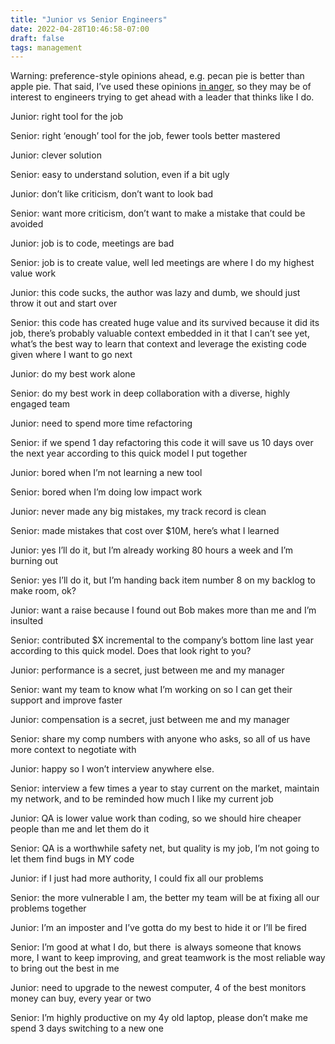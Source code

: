 ```yaml
---
title: "Junior vs Senior Engineers"
date: 2022-04-28T10:46:58-07:00
draft: false
tags: management
---
```

Warning: preference-style opinions ahead, e.g. pecan pie is better than apple pie. That
said, I’ve used these opinions [in anger][1], so they may be of interest to engineers
trying to get ahead with a leader that thinks like I do.

Junior: right tool for the job

Senior: right ‘enough’ tool for the job, fewer tools better mastered

Junior: clever solution

Senior: easy to understand solution, even if a bit ugly

Junior: don’t like criticism, don’t want to look bad<br>

Senior: want more criticism, don’t want to make a mistake that could be avoided

Junior: job is to code, meetings are bad

Senior: job is to create value, well led meetings are where I do my highest value work

Junior: this code sucks, the author was lazy and dumb, we should just throw it out and start over

Senior: this code has created huge value and its survived because it did its job, there’s probably valuable context embedded in it that I can’t see yet, what’s the best way to learn that context and leverage the existing code given where I want to go next

Junior: do my best work alone

Senior: do my best work in deep collaboration with a diverse, highly engaged team

Junior: need to spend more time refactoring

Senior: if we spend 1 day refactoring this code it will save us 10 days over the next year according to this quick model I put together

Junior: bored when I’m not learning a new tool

Senior: bored when I’m doing low impact work

Junior: never made any big mistakes, my track record is clean

Senior: made mistakes that cost over $10M, here’s what I learned

Junior: yes I’ll do it, but I’m already working 80 hours a week and I’m burning out

Senior: yes I’ll do it, but I’m handing back item number 8 on my backlog to make room, ok?

Junior: want a raise because I found out Bob makes more than me and I’m insulted

Senior: contributed $X incremental to the company’s bottom line last year according to this quick model. Does that look right to you?

Junior: performance is a secret, just between me and my manager

Senior: want my team to know what I’m working on so I can get their support and improve faster

Junior: compensation is a secret, just between me and my manager

Senior: share my comp numbers with anyone who asks, so all of us have more context to negotiate with

Junior: happy so I won’t interview anywhere else.

Senior: interview a few times a year to stay current on the market, maintain my network, and to be reminded how much I like my current job

Junior: QA is lower value work than coding, so we should hire cheaper people than me and let them do it

Senior: QA is a worthwhile safety net, but quality is my job, I’m not going to let them find bugs in MY code

Junior: if I just had more authority, I could fix all our problems

Senior: the more vulnerable I am, the better my team will be at fixing all our problems together

Junior: I’m an imposter and I’ve gotta do my best to hide it or I’ll be fired

Senior: I’m good at what I do, but there is always someone that knows more, I want to keep improving, and great teamwork is the most reliable way to bring out the best in me

Junior: need to upgrade to the newest computer, 4 of the best monitors money can buy, every year or two

Senior: I’m highly productive on my 4y old laptop, please don’t make me spend 3 days switching to a new one

[1]: https://english.stackexchange.com/questions/30939/is-used-in-anger-a-britishism-for-something
